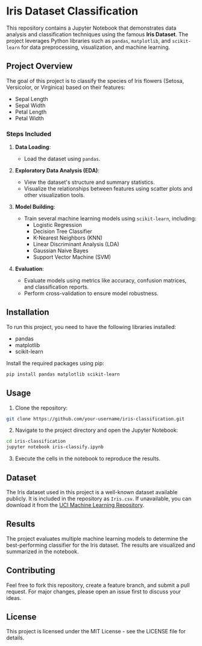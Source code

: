 
# Iris Dataset Classification

This repository contains a Jupyter Notebook that demonstrates data analysis and classification techniques using the famous **Iris Dataset**. The project leverages Python libraries such as `pandas`, `matplotlib`, and `scikit-learn` for data preprocessing, visualization, and machine learning.

## Project Overview

The goal of this project is to classify the species of Iris flowers (Setosa, Versicolor, or Virginica) based on their features:
- Sepal Length
- Sepal Width
- Petal Length
- Petal Width

### Steps Included

1. **Data Loading**:
   - Load the dataset using `pandas`.

2. **Exploratory Data Analysis (EDA)**:
   - View the dataset's structure and summary statistics.
   - Visualize the relationships between features using scatter plots and other visualization tools.

3. **Model Building**:
   - Train several machine learning models using `scikit-learn`, including:
     - Logistic Regression
     - Decision Tree Classifier
     - K-Nearest Neighbors (KNN)
     - Linear Discriminant Analysis (LDA)
     - Gaussian Naive Bayes
     - Support Vector Machine (SVM)

4. **Evaluation**:
   - Evaluate models using metrics like accuracy, confusion matrices, and classification reports.
   - Perform cross-validation to ensure model robustness.

## Installation

To run this project, you need to have the following libraries installed:

- pandas
- matplotlib
- scikit-learn

Install the required packages using pip:

```bash
pip install pandas matplotlib scikit-learn
```

## Usage

1. Clone the repository:

```bash
git clone https://github.com/your-username/iris-classification.git
```

2. Navigate to the project directory and open the Jupyter Notebook:

```bash
cd iris-classification
jupyter notebook iris-classify.ipynb
```

3. Execute the cells in the notebook to reproduce the results.

## Dataset

The Iris dataset used in this project is a well-known dataset available publicly. It is included in the repository as `Iris.csv`. If unavailable, you can download it from the [UCI Machine Learning Repository](https://archive.ics.uci.edu/ml/datasets/iris).

## Results

The project evaluates multiple machine learning models to determine the best-performing classifier for the Iris dataset. The results are visualized and summarized in the notebook.

## Contributing

Feel free to fork this repository, create a feature branch, and submit a pull request. For major changes, please open an issue first to discuss your ideas.

## License

This project is licensed under the MIT License - see the LICENSE file for details.
